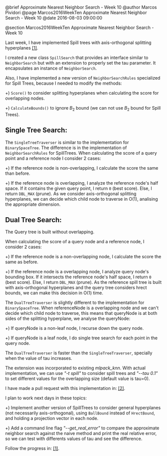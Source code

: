 @brief Approximate Nearest Neighbor Search - Week 10
@author Marcos Pividori
@page Marcos2016WeekTen Approximate Nearest Neighbor Search - Week 10
@date 2016-08-03 09:00:00

@section Marcos2016WeekTen Approximate Nearest Neighbor Search - Week 10

Last week, I have implemented Spill trees with axis-orthogonal splitting hyperplanes [[1]](https://github.com/MarcosPividori/mlpack/tree/spill-trees/src/mlpack/core/tree/spill_tree).

I created a new class `SpillSearch` that provides an interface similar to `NeighborSearch` but with an extension to properly set the tau parameter. It encapsulates an instance of `NeighborSearch`.

Also, I have implemented a new version of `NeighborSearchRules` specialized for Spill Trees, because I needed to modify the methods:

+) `Score()` to consider splitting hyperplanes when calculating the score for overlapping nodes.

+) `CalculateBounds()` to ignore $B_2$ bound (we can not use $B_2$ bound for Spill Trees).

## Single Tree Search:

The `SingleTreeTraverser` is similar to the implementation for `BinarySpaceTree`.
The difference is in the implementation of `NeighborSearchRules` for SpillTrees.
When calculating the score of a query point and a reference node I consider 2 cases:

+) If the reference node is non-overlapping, I calculate the score the same than before.

+) If the reference node is overlapping, I analyze the reference node's half space. If it contains the given query point, I return `0` (best score). Else, I return `DBL_MAX` (prune). As we consider axis-orthogonal splitting hyperplanes, we can decide which child node to traverse in O(1), analising the appropriate dimension.

## Dual Tree Search:

The Query tree is built without overlapping.

When calculating the score of a query node and a reference node, I consider 2 cases:

+) If the reference node is a non-overlapping node, I calculate the score the same as before.

+) If the reference node is a overlapping node, I analyze query node's bounding box. If it intersects the reference node's half space, I return `0` (best score). Else, I return `DBL_MAX` (prune). As the reference spill tree is built with axis-orthogonal hyperplanes and the query tree considers hrect bounds, we can make this decision in O(1) time.

The `DualTreeTraverser` is slightly different to the implementation for `BinarySpaceTree`. When referenceNode is a overlapping node and we can't decide which child node to traverse, this means that queryNode is at both sides of the splitting hyperplane, we analyse the queryNode:

+) If queryNode is a non-leaf node, I recurse down the query node.

+) If queryNode is a leaf node, I do single tree search for each point in the query node.

The `DualTreeTraverser` is faster than the `SingleTreeTraverser`, specially when the value of tau increases.

The extension was incorporated to existing *mlpack_knn*. With actual implementation, we can use *"-t spill"* to consider spill trees and *"--tau 0.1"* to set different values for the overlapping size (default value is tau=0).

I have made a pull request with this implementation in: [[2]](https://github.com/mlpack/mlpack/pull/747).

I plan to work next days in these topics:

+) Implement another version of SpillTrees to consider general hyperplanes (not necessarily axis-orthogonal), using `BallBound` instead of `HrectBound`, and holding a projection vector in each node.

+) Add a command line flag *"--get_real_error"* to compare the approximate neighbor search against the naive method and print the real relative error, so we can test with differents values of tau and see the difference.

Follow the progress in: [[1]](https://github.com/MarcosPividori/mlpack/tree/spill-trees/src/mlpack/core/tree/spill_tree).